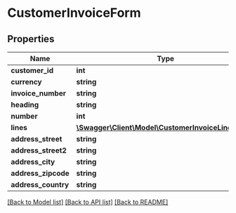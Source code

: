 # CustomerInvoiceForm

## Properties
Name | Type | Description | Notes
------------ | ------------- | ------------- | -------------
**customer_id** | **int** |  | 
**currency** | **string** |  | [optional] 
**invoice_number** | **string** |  | [optional] 
**heading** | **string** |  | [optional] 
**number** | **int** |  | [optional] 
**lines** | [**\Swagger\Client\Model\CustomerInvoiceLineForm[]**](CustomerInvoiceLineForm.md) |  | 
**address_street** | **string** |  | [optional] 
**address_street2** | **string** |  | [optional] 
**address_city** | **string** |  | [optional] 
**address_zipcode** | **string** |  | [optional] 
**address_country** | **string** |  | [optional] 

[[Back to Model list]](../README.md#documentation-for-models) [[Back to API list]](../README.md#documentation-for-api-endpoints) [[Back to README]](../README.md)


